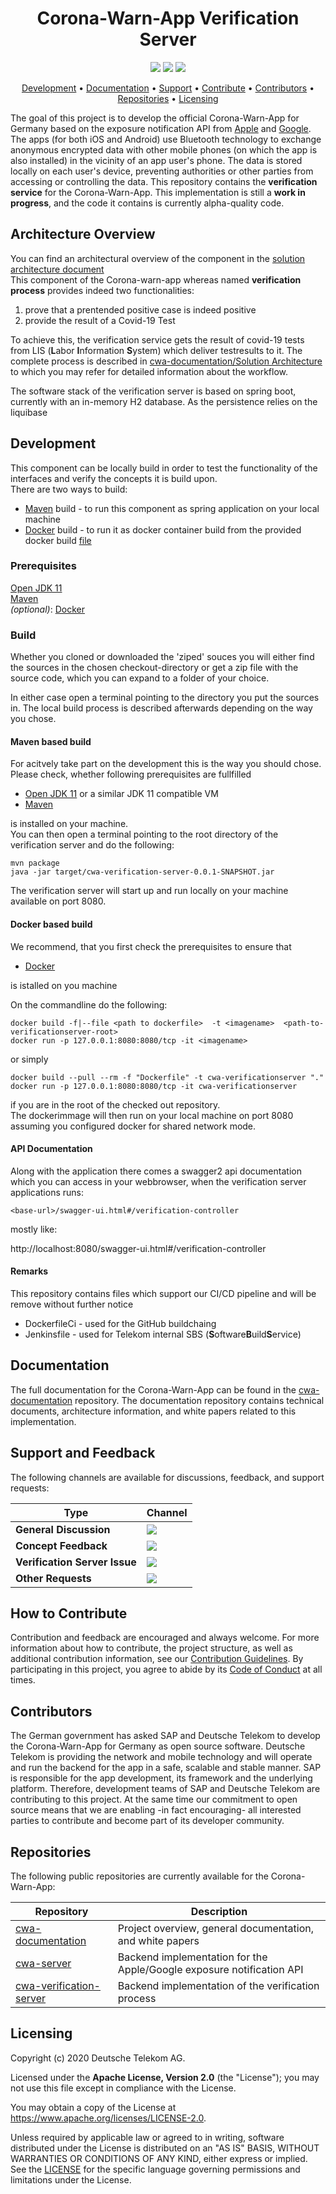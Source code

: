 <h1 align="center">
    Corona-Warn-App Verification Server
</h1>

<p align="center">
    <a href="https://github.com/corona-warn-app/cwa-verification-server/commits/" title="Last Commit"><img src="https://img.shields.io/github/last-commit/corona-warn-app/cwa-verification-server?style=flat"></a>
    <a href="https://github.com/corona-warn-app/cwa-verification-server/issues" title="Open Issues"><img src="https://img.shields.io/github/issues/corona-warn-app/cwa-verification-server?style=flat"></a>
    <a href="https://github.com/corona-warn-app/cwa-verification-server/blob/master/LICENSE" title="License"><img src="https://img.shields.io/badge/License-Apache%202.0-green.svg?style=flat"></a>
</p>

<p align="center">
  <a href="#development">Development</a> •
  <a href="#documentation">Documentation</a> •
  <a href="#support-and-feedback">Support</a> •
  <a href="#how-to-contribute">Contribute</a> •
  <a href="#contributors">Contributors</a> •
  <a href="#repositories">Repositories</a> •
  <a href="#licensing">Licensing</a>
</p>

The goal of this project is to develop the official Corona-Warn-App for Germany based on the exposure notification API from [Apple](https://www.apple.com/covid19/contacttracing/) and [Google](https://www.google.com/covid19/exposurenotifications/). The apps (for both iOS and Android) use Bluetooth technology to exchange anonymous encrypted data with other mobile phones (on which the app is also installed) in the vicinity of an app user's phone. The data is stored locally on each user's device, preventing authorities or other parties from accessing or controlling the data. This repository contains the **verification service** for the Corona-Warn-App. This implementation is still a **work in progress**, and the code it contains is currently alpha-quality code.

## Architecture Overview
You can find an architectural overview of the component in the [solution architecture document](https://github.com/corona-warn-app/cwa-documentation/blob/master/solution_architecture.md)  
This component of the Corona-warn-app whereas named **verification process** provides indeed two functionalities:  
1. prove that a prentended positive case is indeed positive  
2. provide the result of a Covid-19 Test  
    
To achieve this, the verification service gets the result of covid-19 tests from LIS (**L**abor **I**nformation **S**ystem) which deliver testresults to it. The complete process is described in [cwa-documentation/Solution Architecture](https://github.com/corona-warn-app/cwa-documentation/blob/master/solution_architecture.md) to which you may refer for detailed information about the workflow.

The software stack of the verification server is based on spring boot, currently with an in-memory H2 database. As the persistence relies on the liquibase


## Development

This component can be locally build in order to test the functionality of the interfaces and verify the concepts it is build upon.  
There are two ways to build:
 - [Maven](https:///maven.apache.org) build - to run this component as spring application on your local machine
 - [Docker](https://www.docker.com) build - to run it as docker container build from the provided docker build [file](https://github.com/corona-warn-app/cwa-verification-server/blob/master/Dockerfile)
 ### Prerequisites
 [Open JDK 11](https://openjdk.java.net)  
 [Maven](https://apache.maven.org)  
 *(optional)*: [Docker](https://www.docker.com)  
 ### Build
 Whether you cloned or downloaded the 'ziped' souces you will either find the sources in the chosen checkout-directory or get a zip file with the source code, which you can expand to a folder of your choice.

 In either case open a terminal pointing to the directory you put the sources in. The local build process is described afterwards depending on the way you chose.
#### Maven based build
For acitvely take part on the development this is the way you should chose.   
Please check, whether following prerequisites are fullfilled
- [Open JDK 11](https://openjdk.java.net) or a similar JDK 11 compatible VM  
- [Maven](https://apache.maven.org)  
  
is installed on your machine.  
You can then open a terminal pointing to the root directory of the verification server and do the following:

    mvn package
    java -jar target/cwa-verification-server-0.0.1-SNAPSHOT.jar  

The verification server will start up and run locally on your machine available on port 8080.

#### Docker based build  
We recommend, that you first check the prerequisites to ensure that  
- [Docker](https://www.docker.com)  

is istalled on you machine  

On the commandline do the following:

    docker build -f|--file <path to dockerfile>  -t <imagename>  <path-to-verificationserver-root>
    docker run -p 127.0.0.1:8080:8080/tcp -it <imagename>
    
or simply  

    docker build --pull --rm -f "Dockerfile" -t cwa-verificationserver "."
    docker run -p 127.0.0.1:8080:8080/tcp -it cwa-verificationserver 

if you are in the root of the checked out repository.  
The dockerimmage will then run on your local machine on port 8080 assuming you configured docker for shared network mode.
#### API Documentation  

Along with the application there comes a swagger2 api documentation which you can access in your webbrowser, when the verification server applications runs:

    <base-url>/swagger-ui.html#/verification-controller

mostly like:  

http://localhost:8080/swagger-ui.html#/verification-controller
     


#### Remarks
This repository contains files which support our CI/CD pipeline and will be remove without further notice  
 - DockerfileCi - used for the GitHub buildchaing
 - Jenkinsfile - used for Telekom internal SBS (**S**oftware**B**uild**S**ervice)



## Documentation

The full documentation for the Corona-Warn-App can be found in the [cwa-documentation](https://github.com/corona-warn-app/cwa-documentation) repository. The documentation repository contains technical documents, architecture information, and white papers related to this implementation.

## Support and Feedback
The following channels are available for discussions, feedback, and support requests:

| Type                     | Channel                                                |
| ------------------------ | ------------------------------------------------------ |
| **General Discussion**   | <a href="https://github.com/corona-warn-app/cwa-documentation/issues/new/choose" title="General Discussion"><img src="https://img.shields.io/github/issues/corona-warn-app/cwa-documentation/question.svg?style=flat-square"></a> </a>   |
| **Concept Feedback**    | <a href="https://github.com/corona-warn-app/cwa-documentation/issues/new/choose" title="Open Concept Feedback"><img src="https://img.shields.io/github/issues/corona-warn-app/cwa-documentation/architecture.svg?style=flat-square"></a>  |
| **Verification Server Issue**    | <a href="https://github.com/corona-warn-app/cwa-verification-server/issues" title="Open Issues"><img src="https://img.shields.io/github/issues/corona-warn-app/cwa-verification-server?style=flat"></a>  |
| **Other Requests**    | <a href="mailto:corona-warn-app.opensource@sap.com" title="Email CWD Team"><img src="https://img.shields.io/badge/email-CWD%20team-green?logo=mail.ru&style=flat-square&logoColor=white"></a>   |

## How to Contribute

Contribution and feedback are encouraged and always welcome. For more information about how to contribute, the project structure, as well as additional contribution information, see our [Contribution Guidelines](./CONTRIBUTING.md). By participating in this project, you agree to abide by its [Code of Conduct](./CODE_OF_CONDUCT.md) at all times.

## Contributors

The German government has asked SAP and Deutsche Telekom to develop the Corona-Warn-App for Germany as open source software. Deutsche Telekom is providing the network and mobile technology and will operate and run the backend for the app in a safe, scalable and stable manner. SAP is responsible for the app development, its framework and the underlying platform. Therefore, development teams of SAP and Deutsche Telekom are contributing to this project. At the same time our commitment to open source means that we are enabling -in fact encouraging- all interested parties to contribute and become part of its developer community.

## Repositories

The following public repositories are currently available for the Corona-Warn-App:

| Repository          | Description                                                           |
| ------------------- | --------------------------------------------------------------------- |
| [cwa-documentation] | Project overview, general documentation, and white papers             |
| [cwa-server]        | Backend implementation for the Apple/Google exposure notification API |
| [cwa-verification-server] | Backend implementation of the verification process|

[cwa-documentation]: https://github.com/corona-warn-app/cwa-documentation
[cwa-server]: https://github.com/corona-warn-app/cwa-server
[cwa-verification-server]: https://github.com/corona-warn-app/cwa-verification-server

## Licensing

Copyright (c) 2020 Deutsche Telekom AG.

Licensed under the **Apache License, Version 2.0** (the "License"); you may not use this file except in compliance with the License.

You may obtain a copy of the License at https://www.apache.org/licenses/LICENSE-2.0.

Unless required by applicable law or agreed to in writing, software distributed under the License is distributed on an "AS IS" BASIS, WITHOUT WARRANTIES OR CONDITIONS OF ANY KIND, either express or implied. See the [LICENSE](./LICENSE) for the specific language governing permissions and limitations under the License.
